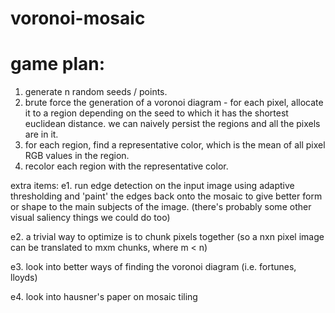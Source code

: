 # voronoi-mosaic

# game plan:
1. generate n random seeds / points.
2. brute force the generation of a voronoi diagram - for each pixel, allocate it to a region depending on the seed to which it has the shortest euclidean distance. we can naively persist the regions and all the pixels are in it.
3. for each region, find a representative color, which is the mean of all pixel RGB values in the region.
4. recolor each region with the representative color.

extra items:
e1. run edge detection on the input image using adaptive thresholding and 'paint' the edges back onto the mosaic to give better form or shape to the main subjects of the image.
(there's probably some other visual saliency things we could do too)

e2. a trivial way to optimize is to chunk pixels together (so a nxn pixel image can be translated to mxm chunks, where m < n)

e3. look into better ways of finding the voronoi diagram (i.e. fortunes, lloyds)

e4. look into hausner's paper on mosaic tiling
